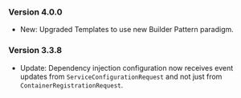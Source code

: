 ### Version 4.0.0

- New: Upgraded Templates to use new Builder Pattern paradigm.

### Version 3.3.8

- Update: Dependency injection configuration now receives event updates from `ServiceConfigurationRequest` and not just from `ContainerRegistrationRequest`.